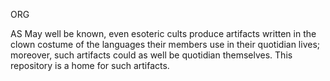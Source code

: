ORG

AS May well be known, even esoteric cults produce artifacts written in the clown costume of the languages their members use in their quotidian lives; moreover, such artifacts could as well be quotidian themselves. This repository is a home for such artifacts. 
